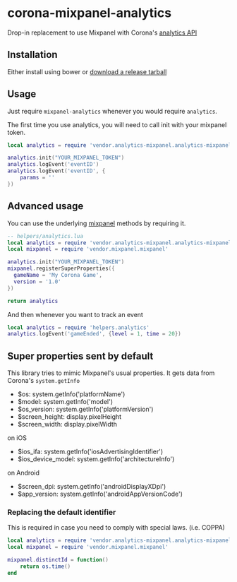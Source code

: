 # corona-mixpanel-analytics

Drop-in replacement to use Mixpanel with Corona's [analytics API](http://docs.coronalabs.com/api/library/analytics/index.html)

## Installation
Either install using bower or [download a release tarball](https://github.com/jeduan/corona-analytics-mixpanel/releases)

## Usage

Just require `mixpanel-analytics` whenever you would require `analytics`.

The first time you use analytics, you will need to call init with your mixpanel token.


```lua
local analytics = require 'vendor.analytics-mixpanel.analytics-mixpanel'

analytics.init("YOUR_MIXPANEL_TOKEN")
analytics.logEvent('eventID')
analytics.logEvent('eventID', {
	params = ''
})
```

## Advanced usage

You can use the underlying [mixpanel](https://github.com/jeduan/corona-mixpanel) methods by requiring it.

```lua
-- helpers/analytics.lua
local analytics = require 'vendor.analytics-mixpanel.analytics-mixpanel'
local mixpanel = require 'vendor.mixpanel.mixpanel'

analytics.init("YOUR_MIXPANEL_TOKEN")
mixpanel.registerSuperProperties({
  gameName = 'My Corona Game',
  version = '1.0'
})

return analytics
```

And then whenever you want to track an event
```lua
local analytics = require 'helpers.analytics'
analytics.logEvent('gameEnded', {level = 1, time = 20})
```

## Super properties sent by default

This library tries to mimic Mixpanel's usual properties. It gets data from Corona's `system.getInfo`

  * $os: system.getInfo('platformName')
  * $model: system.getInfo('model')
  * $os_version: system.getInfo('platformVersion')
  * $screen_height: display.pixelHeight
  * $screen_width: display.pixelWidth

on iOS

  * $ios_ifa: system.getInfo('iosAdvertisingIdentifier')
  * $ios_device_model: system.getInfo('architectureInfo')

on Android
  * $screen_dpi: system.getInfo('androidDisplayXDpi')
  * $app_version: system.getInfo('androidAppVersionCode')

### Replacing the default identifier

This is required in case you need to comply with special laws. (i.e. COPPA)

```lua
local analytics = require 'vendor.analytics-mixpanel.analytics-mixpanel'
local mixpanel = require 'vendor.mixpanel.mixpanel'

mixpanel.distinctId = function()
	return os.time()
end
```